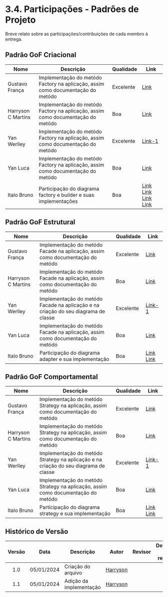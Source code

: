 # 3.4. Participações - Padrões de Projeto

Breve relato sobre as participações/contribuições de cada membro à entrega.

## Padrão GoF Criacional

| Nome | Descrição | Qualidade | Link |
|-----|---|---|--|
|Gustavo França | Implementação do metódo Factory na aplicação, assim como documentação do metódo  | Excelente | [Link](https://github.com/UnBArqDsw2024-2/2024.2_G4_TorneioPro_Entrega_03/commit/7ac8a4c7e4cfe569da0761486fe29971e128ca1d)|
|Harryson C Martins | Implementação do metódo Factory na aplicação, assim como documentação do metódo | Boa | [Link](https://github.com/UnBArqDsw2024-2/2024.2_G4_TorneioPro_Entrega_03/commit/7ac8a4c7e4cfe569da0761486fe29971e128ca1d)|
|Yan Werlley | Implementação do metódo Factory na aplicação, assim como documentação do metódo | Excelente | [Link-1](https://github.com/UnBArqDsw2024-2/2024.2_G4_TorneioPro_Entrega_03/commit/7ac8a4c7e4cfe569da0761486fe29971e128ca1d) | [Link-2](https://github.com/UnBArqDsw2024-2/2024.2_G4_TorneioPro_Entrega_03/commit/dc871436714579992acc0452cb619cc99b5fdf15)|
|Yan Luca| Implementação do metódo Factory na aplicação, assim como documentação do metódo | Boa | [Link](https://github.com/UnBArqDsw2024-2/2024.2_G4_TorneioPro_Entrega_03/commit/7ac8a4c7e4cfe569da0761486fe29971e128ca1d)|
|Italo Bruno |Participação do diagrama factory e builder e suas implementações | Boa |[Link](https://github.com/UnBArqDsw2024-2/2024.2_G4_TorneioPro_Entrega_03/commit/a00482d82c55d09a24fd365d7ba532c026a5ee59) [Link](https://github.com/UnBArqDsw2024-2/2024.2_G4_TorneioPro_Entrega_03/commit/94d6500e474030b9b20da1c6cc313cf7167437df) [Link](https://github.com/UnBArqDsw2024-2/2024.2_G4_TorneioPro_Entrega_03/commit/0bfa61f6ea300d068c1acbabd2c41c8d3e96d945) [Link](https://github.com/UnBArqDsw2024-2/2024.2_G4_TorneioPro_Entrega_03/commit/cb41a2802ccc53e98fa6bafcf9963236d3b550b5) |



## Padrão GoF Estrutural

| Nome | Descrição | Qualidade | Link |
|------|-----------|-----------|------|
|Gustavo França | Implementação do metódo Facade na aplicação, assim como documentação do metódo  | Excelente | [Link](https://github.com/UnBArqDsw2024-2/2024.2_G4_TorneioPro_Entrega_03/commit/f481bd05ca8aee207c65cc134dc6762dd6763188)|
|Harryson C Martins | Implementação do metódo Facade na aplicação, assim como documentação do metódo | Boa | [Link](https://github.com/UnBArqDsw2024-2/2024.2_G4_TorneioPro_Entrega_03/commit/f481bd05ca8aee207c65cc134dc6762dd6763188)|
|Yan Werlley | Implementação do metódo Facade na aplicação e na criação do seu diagrama de classe | Excelente | [Link-1](https://github.com/UnBArqDsw2024-2/2024.2_G4_TorneioPro_Entrega_03/commit/f481bd05ca8aee207c65cc134dc6762dd6763188) | [Link-2](https://github.com/UnBArqDsw2024-2/2024.2_G4_TorneioPro_Entrega_03/commit/f078ef66eda9f7edd89bd869382e400d151ad30d)|
|Yan Luca| Implementação do metódo Facade na aplicação, assim como documentação do metódo | Boa | [Link](https://github.com/UnBArqDsw2024-2/2024.2_G4_TorneioPro_Entrega_03/commit/f481bd05ca8aee207c65cc134dc6762dd6763188)|
|Italo Bruno |Participação do diagrama adapter e sua implementação | Boa |[Link](https://github.com/UnBArqDsw2024-2/2024.2_G4_TorneioPro_Entrega_03/commit/a00482d82c55d09a24fd365d7ba532c026a5ee59) [Link](https://github.com/UnBArqDsw2024-2/2024.2_G4_TorneioPro_Entrega_03/commit/94d6500e474030b9b20da1c6cc313cf7167437df) |


## Padrão GoF Comportamental

| Nome | Descrição | Qualidade | Link |
|------|-----------|-----------|------|
|Gustavo França | Implementação do metódo Strategy na aplicação, assim como documentação do metódo  | Excelente | [Link](https://github.com/UnBArqDsw2024-2/2024.2_G4_TorneioPro_Entrega_03/commit/580542017ef5d71b58ae23ed38395ddb6bdeefd9)|
|Harryson C Martins | Implementação do metódo Strategy na aplicação, assim como documentação do metódo | Boa | [Link](https://github.com/UnBArqDsw2024-2/2024.2_G4_TorneioPro_Entrega_03/commit/580542017ef5d71b58ae23ed38395ddb6bdeefd9)|
|Yan Werlley | Implementação do metódo Strategy na aplicação e na criação do seu diagrama de classe | Excelente | [Link-1](https://github.com/UnBArqDsw2024-2/2024.2_G4_TorneioPro_Entrega_03/commit/580542017ef5d71b58ae23ed38395ddb6bdeefd9) | [Link-2](https://github.com/UnBArqDsw2024-2/2024.2_G4_TorneioPro_Entrega_03/commit/f9d846194837cfc3b38dc56281da173ac955470c)|
|Yan Luca| Implementação do metódo Strategy na aplicação, assim como documentação do metódo | Boa | [Link](https://github.com/UnBArqDsw2024-2/2024.2_G4_TorneioPro_Entrega_03/commit/580542017ef5d71b58ae23ed38395ddb6bdeefd9)|
|Italo Bruno |Participação do diagrama strategy e sua implementação | Boa |[Link](https://github.com/UnBArqDsw2024-2/2024.2_G4_TorneioPro_Entrega_03/commit/a00482d82c55d09a24fd365d7ba532c026a5ee59) [Link](https://github.com/UnBArqDsw2024-2/2024.2_G4_TorneioPro_Entrega_03/commit/94d6500e474030b9b20da1c6cc313cf7167437df) |

## Histórico de Versão

|Versão|Data|Descrição|Autor|Revisor| Detalhes da revisão |
|:----:|----|---------|-----|:-------:|-----| 
| 1.0 | 05/01/2024 | Criação do arquivo |  [Harryson](https://github.com/harry-cmartin)  |  | |
| 1.1 | 05/01/2024 | Adição da implementação |  [Harryson](https://github.com/harry-cmartin) |  | |
